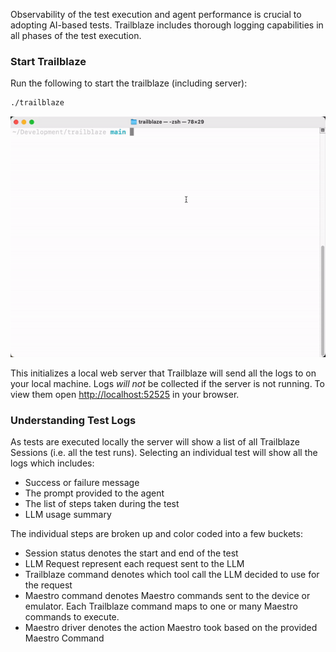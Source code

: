 Observability of the test execution and agent performance is crucial to adopting AI-based tests.
Trailblaze includes thorough logging capabilities in all phases of the test execution.

### Start Trailblaze

Run the following to start the trailblaze (including server):

```bash
./trailblaze
```

![launch-trailblaze.gif](assets/images/launch-trailblaze.gif)

This initializes a local web server that Trailblaze will send all the logs to on your local machine.
Logs _will not_ be collected if the server is not running.
To view them open [http://localhost:52525](http://localhost:52525) in your browser.

### Understanding Test Logs

As tests are executed locally the server will show a list of all Trailblaze Sessions (i.e. all the test runs).
Selecting an individual test will show all the logs which includes:

- Success or failure message
- The prompt provided to the agent
- The list of steps taken during the test
- LLM usage summary

The individual steps are broken up and color coded into a few buckets:

- Session status denotes the start and end of the test
- LLM Request represent each request sent to the LLM
- Trailblaze command denotes which tool call the LLM decided to use for the request
- Maestro command denotes Maestro commands sent to the device or emulator. Each Trailblaze command maps to one or many
  Maestro commands to execute.
- Maestro driver denotes the action Maestro took based on the provided Maestro Command
